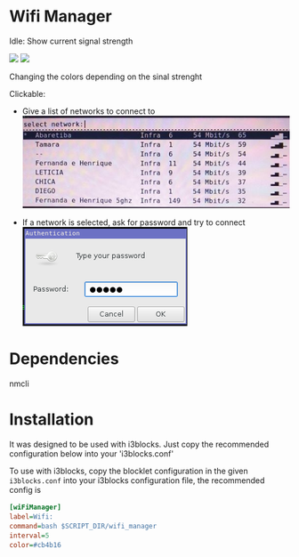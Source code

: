 # Wifi Manager

Idle:
Show current signal strength

![](images/strengthYellow.png)
![](images/strengthGreen.png)

Changing the colors depending on the sinal strenght

Clickable:
- Give a list of networks to connect to
![](images/menuWiFi.jpg)

- If a network is selected, ask for password and try to connect
![](images/passMenu.png)


# Dependencies

nmcli

# Installation
It was designed to be used with i3blocks. Just copy the recommended configuration below into your 'i3blocks.conf'

To use with i3blocks, copy the blocklet configuration in the given `i3blocks.conf` into your i3blocks configuration file, the recommended config is

```INI
[wiFiManager]
label=Wifi:
command=bash $SCRIPT_DIR/wifi_manager
interval=5
color=#cb4b16
```
